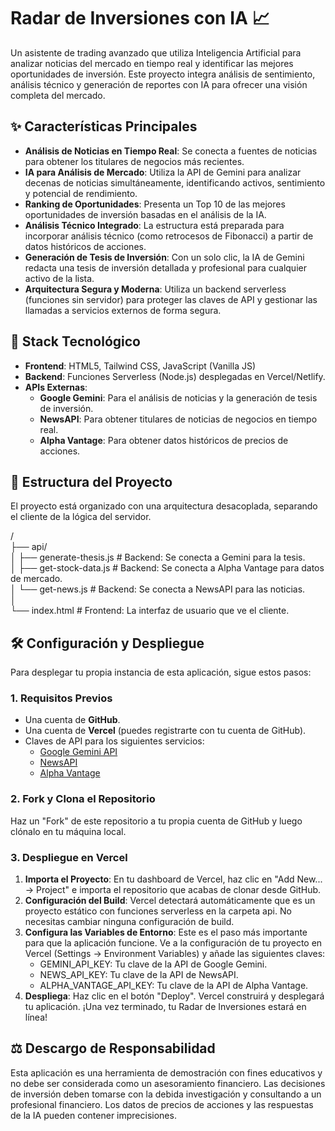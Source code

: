 # **Radar de Inversiones con IA 📈**

Un asistente de trading avanzado que utiliza Inteligencia Artificial para analizar noticias del mercado en tiempo real y identificar las mejores oportunidades de inversión. Este proyecto integra análisis de sentimiento, análisis técnico y generación de reportes con IA para ofrecer una visión completa del mercado.

## **✨ Características Principales**

* **Análisis de Noticias en Tiempo Real**: Se conecta a fuentes de noticias para obtener los titulares de negocios más recientes.  
* **IA para Análisis de Mercado**: Utiliza la API de Gemini para analizar decenas de noticias simultáneamente, identificando activos, sentimiento y potencial de rendimiento.  
* **Ranking de Oportunidades**: Presenta un Top 10 de las mejores oportunidades de inversión basadas en el análisis de la IA.  
* **Análisis Técnico Integrado**: La estructura está preparada para incorporar análisis técnico (como retrocesos de Fibonacci) a partir de datos históricos de acciones.  
* **Generación de Tesis de Inversión**: Con un solo clic, la IA de Gemini redacta una tesis de inversión detallada y profesional para cualquier activo de la lista.  
* **Arquitectura Segura y Moderna**: Utiliza un backend serverless (funciones sin servidor) para proteger las claves de API y gestionar las llamadas a servicios externos de forma segura.

## **🚀 Stack Tecnológico**

* **Frontend**: HTML5, Tailwind CSS, JavaScript (Vanilla JS)  
* **Backend**: Funciones Serverless (Node.js) desplegadas en Vercel/Netlify.  
* **APIs Externas**:  
  * **Google Gemini**: Para el análisis de noticias y la generación de tesis de inversión.  
  * **NewsAPI**: Para obtener titulares de noticias de negocios en tiempo real.  
  * **Alpha Vantage**: Para obtener datos históricos de precios de acciones.

## **📂 Estructura del Proyecto**

El proyecto está organizado con una arquitectura desacoplada, separando el cliente de la lógica del servidor.

/  
├── api/  
│   ├── generate-thesis.js   \# Backend: Se conecta a Gemini para la tesis.  
│   ├── get-stock-data.js    \# Backend: Se conecta a Alpha Vantage para datos de mercado.  
│   └── get-news.js          \# Backend: Se conecta a NewsAPI para las noticias.  
│  
└── index.html               \# Frontend: La interfaz de usuario que ve el cliente.

## **🛠️ Configuración y Despliegue**

Para desplegar tu propia instancia de esta aplicación, sigue estos pasos:

### **1\. Requisitos Previos**

* Una cuenta de **GitHub**.  
* Una cuenta de **Vercel** (puedes registrarte con tu cuenta de GitHub).  
* Claves de API para los siguientes servicios:  
  * [Google Gemini API](https://aistudio.google.com/)  
  * [NewsAPI](https://newsapi.org/)  
  * [Alpha Vantage](https://www.google.com/search?q=https://www.alphavantage.co/support/%23api-key)

### **2\. Fork y Clona el Repositorio**

Haz un "Fork" de este repositorio a tu propia cuenta de GitHub y luego clónalo en tu máquina local.

### **3\. Despliegue en Vercel**

1. **Importa el Proyecto**: En tu dashboard de Vercel, haz clic en "Add New... \-\> Project" e importa el repositorio que acabas de clonar desde GitHub.  
2. **Configuración del Build**: Vercel detectará automáticamente que es un proyecto estático con funciones serverless en la carpeta api. No necesitas cambiar ninguna configuración de build.  
3. **Configura las Variables de Entorno**: Este es el paso más importante para que la aplicación funcione. Ve a la configuración de tu proyecto en Vercel (Settings \-\> Environment Variables) y añade las siguientes claves:  
   * GEMINI\_API\_KEY: Tu clave de la API de Google Gemini.  
   * NEWS\_API\_KEY: Tu clave de la API de NewsAPI.  
   * ALPHA\_VANTAGE\_API\_KEY: Tu clave de la API de Alpha Vantage.  
4. **Despliega**: Haz clic en el botón "Deploy". Vercel construirá y desplegará tu aplicación. ¡Una vez terminado, tu Radar de Inversiones estará en línea\!

## **⚖️ Descargo de Responsabilidad**

Esta aplicación es una herramienta de demostración con fines educativos y no debe ser considerada como un asesoramiento financiero. Las decisiones de inversión deben tomarse con la debida investigación y consultando a un profesional financiero. Los datos de precios de acciones y las respuestas de la IA pueden contener imprecisiones.
